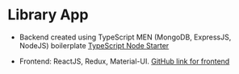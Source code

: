 # Library App

- Backend created using TypeScript MEN (MongoDB, ExpressJS, NodeJS) boilerplate [TypeScript Node Starter](https://github.com/microsoft/TypeScript-Node-Starter)

- Frontend: ReactJS, Redux, Material-UI. [GitHub link for frontend](https://github.com/Rostislav013/library-app-client)
